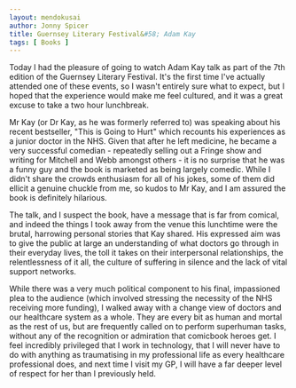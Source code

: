 ```yaml
---
layout: mendokusai
author: Jonny Spicer
title: Guernsey Literary Festival&#58; Adam Kay
tags: [ Books ]
---
```

Today I had the pleasure of going to watch Adam Kay talk as part of the 7th edition of the Guernsey Literary Festival. It's the first time 
I've actually attended one of these events, so I wasn't entirely sure what to expect, but I hoped that the experience would make me feel cultured, 
and it was a great excuse to take a two hour lunchbreak. 

Mr Kay (or Dr Kay, as he was formerly referred to) was speaking about his recent bestseller, "This is Going to Hurt" which recounts his experiences 
as a junior doctor in the NHS. Given that after he left medicine, he became a very successful comedian - repeatedly selling out a Fringe show and writing 
for Mitchell and Webb amongst others - it is no surprise that he was a funny guy and the book is marketed as being largely comedic. While I didn't share
the crowds enthusiasm for all of his jokes, some of them did ellicit a genuine chuckle from me, so kudos to Mr Kay, and I am assured the book is definitely hilarious.

The talk, and I suspect the book, have a message that is far from comical, and indeed the things I took away from the venue this lunchtime were the brutal, harrowing 
personal stories that Kay shared. His expressed aim was to give the public at large an understanding of what doctors go through in their everyday lives, the toll it 
takes on their interpersonal relationships, the relentlessness of it all, the culture of suffering in silence and the lack of vital support networks.

While there was a very much political component to his final, impassioned plea to the audience (which involved stressing the necessity of the NHS receiving more funding), 
I walked away with a change view of doctors and our healthcare system as a whole. They are every bit as human and mortal as the rest of us, but are frequently called on to 
perform superhuman tasks, without any of the recognition or admiration that comicbook heroes get. I feel incredibly privileged that I work in technology, that I will never have 
to do with anything as traumatising in my professional life as every healthcare professional does, and next time I visit my GP, I will have a far deeper level of respect for her than 
I previously held.
